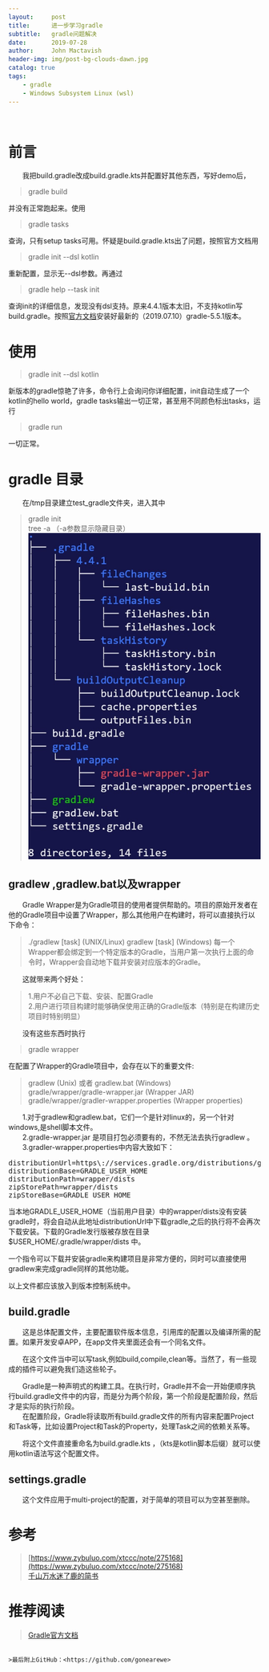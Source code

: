 ```yaml
---
layout:     post
title:      进一步学习gradle
subtitle:   gradle问题解决
date:       2019-07-28
author:     John Mactavish
header-img: img/post-bg-clouds-dawn.jpg
catalog: true
tags:
    - gradle
    - Windows Subsystem Linux (wsl)
---
```


&emsp; 
# 前言
&emsp;&emsp;我把build.gradle改成build.gradle.kts并配置好其他东西，写好demo后，
>gradle build

并没有正常跑起来。使用
>gradle tasks

查询，只有setup tasks可用。怀疑是build.gradle.kts出了问题，按照官方文档用
>gradle init --dsl kotlin

重新配置，显示无--dsl参数。再通过
>gradle help --task init

查询init的详细信息，发现没有dsl支持。原来4.4.1版本太旧，不支持kotlin写build.gradle。按照[官方文档](https://docs.gradle.org/5.5.1/userguide/installation.html)安装好最新的（2019.07.10）gradle-5.5.1版本。

# 使用
>gradle init --dsl kotlin

新版本的gradle惊艳了许多，命令行上会询问你详细配置，init自动生成了一个kotlin的hello world，gradle tasks输出一切正常，甚至用不同颜色标出tasks，运行
>gradle run

一切正常。


# gradle 目录
&emsp;&emsp;在/tmp目录建立test_gradle文件夹，进入其中   
>gradle init   
>tree -a （-a参数显示隐藏目录）
![tree output](../img/post-tree-gradle.jpg)

## gradlew ,gradlew.bat以及wrapper
&emsp;&emsp;Gradle Wrapper是为Gradle项目的使用者提供帮助的。项目的原始开发者在他的Gradle项目中设置了Wrapper，那么其他用户在构建时，将可以直接执行以下命令：
>./gradlew [task] (UNIX/Linux)
>gradlew [task] (Windows)
每一个Wrapper都会绑定到一个特定版本的Gradle，当用户第一次执行上面的命令时，Wrapper会自动地下载并安装对应版本的Gradle。

&emsp;&emsp;这就带来两个好处：    
>1.用户不必自己下载、安装、配置Gradle    
>2.用户进行项目构建时能够确保使用正确的Gradle版本（特别是在构建历史项目时特别明显）

&emsp;&emsp;没有这些东西时执行
>gradle wrapper

在配置了Wrapper的Gradle项目中，会存在以下的重要文件:

>gradlew (Unix) 或者 gradlew.bat (Windows)   
>gradle/wrapper/gradle-wrapper.jar (Wrapper JAR)   
>gradle/wrapper/gradler-wrapper.properties (Wrapper properties)   

&emsp;&emsp;1.对于gradlew和gradlew.bat，它们一个是针对linux的，另一个针对windows,是shell脚本文件。   
&emsp;&emsp;2.gradle-wrapper.jar 是项目打包必须要有的，不然无法去执行gradlew 。   
&emsp;&emsp;3.gradler-wrapper.properties中内容大致如下：   
<pre>
distributionUrl=https\://services.gradle.org/distributions/gradle-4.4.1-bin.zip
distributionBase=GRADLE_USER_HOME
distributionPath=wrapper/dists
zipStorePath=wrapper/dists
zipStoreBase=GRADLE_USER_HOME
</pre>
当本地GRADLE_USER_HOME（当前用户目录）中的wrapper/dists没有安装gradle时，将会自动从此地址distributionUrl中下载gradle,之后的执行将不会再次下载安装。下载的Gradle发行版被存放在目录 $USER_HOME/.gradle/wrapper/dists 中。   

一个指令可以下载并安装gradle来构建项目是非常方便的，同时可以直接使用gradlew来完成gradle同样的其他功能。


以上文件都应该放入到版本控制系统中。


## build.gradle
&emsp;&emsp;这是总体配置文件，主要配置软件版本信息，引用库的配置以及编译所需的配置。如果开发安卓APP，在app文件夹里面还会有一个同名文件。

&emsp;&emsp;在这个文件当中可以写task,例如build,compile,clean等。当然了，有一些现成的插件可以避免我们造这些轮子。   

&emsp;&emsp;Gradle是一种声明式的构建工具。在执行时，Gradle并不会一开始便顺序执行build.gradle文件中的内容，而是分为两个阶段，第一个阶段是配置阶段，然后才是实际的执行阶段。    
&emsp;&emsp;在配置阶段，Gradle将读取所有build.gradle文件的所有内容来配置Project和Task等，比如设置Project和Task的Property，处理Task之间的依赖关系等。

&emsp;&emsp;将这个文件直接重命名为build.gradle.kts ，（kts是kotlin脚本后缀）就可以使用kotlin语法写这个配置文件。
## settings.gradle
&emsp;&emsp;这个文件应用于multi-project的配置，对于简单的项目可以为空甚至删除。


# 参考
>[https://www.zybuluo.com/xtccc/note/275168](https://www.zybuluo.com/xtccc/note/275168)    
>[千山万水迷了鹿的简书](https://www.jianshu.com/p/001abe1d8e95)    

# 推荐阅读
>[Gradle官方文档](https://guides.gradle.org/creating-new-gradle-builds/?_ga=2.31763454.1944813557.1520676566-756017329.1520676566)
```

>最后附上GitHub：<https://github.com/gonearewe>